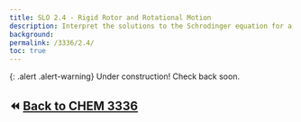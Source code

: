 ```yaml
---
title: SLO 2.4 - Rigid Rotor and Rotational Motion
description: Interpret the solutions to the Schrodinger equation for a rigid rotor, and discuss angular momentum quantization and rotational motion in three dimensions
background: 
permalink: /3336/2.4/
toc: true
---
```



{: .alert .alert-warning}
Under construction! Check back soon.

## :rewind: [Back to CHEM 3336](../)

